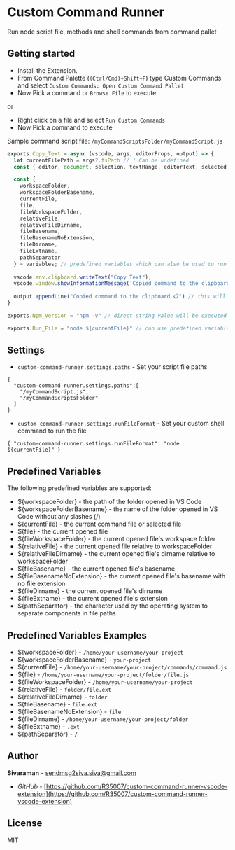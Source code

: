 # Custom Command Runner

Run node script file, methods and shell commands from command pallet

## Getting started

- Install the Extension.
- From Command Palette (`(Ctrl/Cmd)+Shift+P`) type Custom Commands and select `Custom Commands: Open Custom Command Pallet`
- Now Pick a command or `Browse File` to execute

or 

- Right click on a file and select `Run Custom Commands`
- Now Pick a command to execute

Sample command script file: `/myCommandScriptsFolder/myCommandScript.js`
```js
exports.Copy_Text = async (vscode, args, editorProps, output) => {
  let currentFilePath = args?.fsPath // ! Can be undefined
  const { editor, document, selection, textRange, editorText, selectedText, variables } = editorProps // ! Can be an empty object

  const {
    workspaceFolder,
    workspaceFolderBasename,
    currentFile,
    file,
    fileWorkspaceFolder,
    relativeFile,
    relativeFileDirname,
    fileBasename,
    fileBasenameNoExtension,
    fileDirname,
    fileExtname,
    pathSeparator
  } = variables; // predefined variables which can also be used to run shell commands
  
  vscode.env.clipboard.writeText("Copy Text");
  vscode.window.showInformationMessage('Copied command to the clipboard 📋');
  
  output.appendLine("Copied command to the clipboard 📋") // this will be logged under `Custom Commands Log` output panel in vscode
}

exports.Npm_Version = "npm -v" // direct string value will be executed as a shell commands

exports.Run_File = "node ${currentFile}" // can use predefined variables
```

## Settings

 - `custom-command-runner.settings.paths` - Set your script file paths 
```jsonc
{
  "custom-command-runner.settings.paths":[
    "/myCommandScript.js",
    "/myCommandScriptsFolder"
  ]
}
```
- `custom-command-runner.settings.runFileFormat` - Set your custom shell command to run the file
```jsonc
{ "custom-command-runner.settings.runFileFormat": "node ${currentFile}" }
```

## Predefined Variables 

The following predefined variables are supported:

 - ${workspaceFolder} - the path of the folder opened in VS Code
 - ${workspaceFolderBasename} - the name of the folder opened in VS Code without any slashes (/)
 - ${currentFile} - the current command file or selected file
 - ${file} - the current opened file
 - ${fileWorkspaceFolder} - the current opened file's workspace folder
 - ${relativeFile} - the current opened file relative to workspaceFolder
 - ${relativeFileDirname} - the current opened file's dirname relative to workspaceFolder
 - ${fileBasename} - the current opened file's basename
 - ${fileBasenameNoExtension} - the current opened file's basename with no file extension
 - ${fileDirname} - the current opened file's dirname
 - ${fileExtname} - the current opened file's extension
 - ${pathSeparator} - the character used by the operating system to separate components in file paths
  
## Predefined Variables Examples

 - ${workspaceFolder} - `/home/your-username/your-project`
 - ${workspaceFolderBasename} - `your-project`
 - ${currentFile} - `/home/your-username/your-project/commands/command.js`
 - ${file} - `/home/your-username/your-project/folder/file.js`
 - ${fileWorkspaceFolder} - `/home/your-username/your-project`
 - ${relativeFile} - `folder/file.ext`
 - ${relativeFileDirname} - `folder`
 - ${fileBasename} - `file.ext`
 - ${fileBasenameNoExtension} - `file`
 - ${fileDirname} - `/home/your-username/your-project/folder`
 - ${fileExtname} - `.ext`
 - ${pathSeparator} - `/`
  
## Author

**Sivaraman** - [sendmsg2siva.siva@gmail.com](sendmsg2siva.siva@gmail.com)

- _GitHub_ - [https://github.com/R35007/custom-command-runner-vscode-extension](https://github.com/R35007/custom-command-runner-vscode-extension)

## License

MIT
